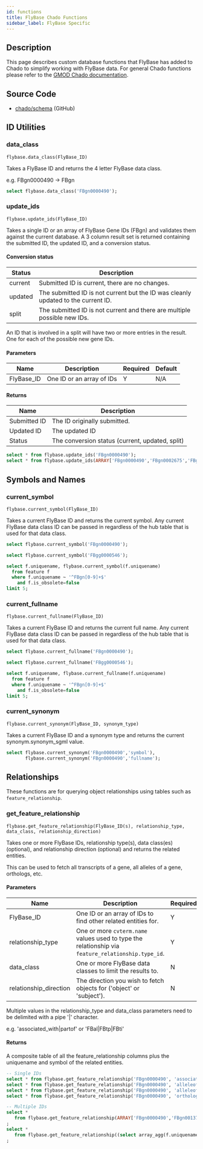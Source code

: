 ```yaml
---
id: functions
title: FlyBase Chado Functions
sidebar_label: FlyBase Specific
---
```


## Description

This page describes custom database functions that FlyBase has added to Chado to simplify
working with FlyBase data.  For general Chado functions please
refer to the [GMOD Chado documentation](http://gmod.org/wiki/Chado_Manual#DBMS_Functions).

## Source Code

* [chado/schema](https://github.com/FlyBase/chado/tree/master/schema) (GitHub)

## ID Utilities

### data_class

`flybase.data_class(FlyBase_ID)`

Takes a FlyBase ID and returns the 4 letter FlyBase data class.

e.g. FBgn0000490 -> FBgn

```sql
select flybase.data_class('FBgn0000490');
```

### update_ids

`flybase.update_ids(FlyBase_ID)`

Takes a single ID or an array of FlyBase Gene IDs (FBgn) and validates them against the current
database.  A 3 column result set is returned containing the submitted ID, the updated ID, and
a conversion status.

#### Conversion status
Status | Description
------ | -----------
current | Submitted ID is current, there are no changes.
updated | The submitted ID is not current but the ID was cleanly updated to the current ID.
split | The submitted ID is not current and there are multiple possible new IDs.

An ID that is involved in a split will have two or more entries in the result.  One for
each of the possible new gene IDs.

#### Parameters

Name | Description | Required | Default
------------ | ------------- | --------- | -----------
FlyBase_ID | One ID or an array of IDs | Y | N/A

#### Returns

Name | Description
------------ | -------------
Submitted ID | The ID originally submitted.
Updated ID | The updated ID
Status | The conversion status (current, updated, split)

```sql
select * from flybase.update_ids('FBgn0000490');
select * from flybase.update_ids(ARRAY['FBgn0000490','FBgn0002675','FBgn0030866','FBgn0031810']);
```

## Symbols and Names

### current_symbol

`flybase.current_symbol(FlyBase_ID)`

Takes a current FlyBase ID and returns the current symbol.
Any current FlyBase data class ID can be passed in regardless of the hub table
that is used for that data class.

```sql
select flybase.current_symbol('FBgn0000490');
```

```sql
select flybase.current_symbol('FBgg0000546');
```

```sql
select f.uniquename, flybase.current_symbol(f.uniquename)
  from feature f
  where f.uniquename ~ '^FBgn[0-9]+$'
    and f.is_obsolete=false
limit 5;
```

### current_fullname

`flybase.current_fullname(FlyBase_ID)`

Takes a current FlyBase ID and returns the current full name.
Any current FlyBase data class ID can be passed in regardless of the hub table
that is used for that data class.

```sql
select flybase.current_fullname('FBgn0000490');
```

```sql
select flybase.current_fullname('FBgg0000546');
```

```sql
select f.uniquename, flybase.current_fullname(f.uniquename)
  from feature f
  where f.uniquename ~ '^FBgn[0-9]+$'
    and f.is_obsolete=false
limit 5;
```

### current_synonym

`flybase.current_synonym(FlyBase_ID, synonym_type)`

Takes a current FlyBase ID and a synonym type and returns the current synonym.synonym_sgml
value.

```sql
select flybase.current_synonym('FBgn0000490','symbol'),
       flybase.current_synonym('FBgn0000490','fullname');
```

## Relationships

These functions are for querying object relationships using tables such as `feature_relationship`.

### get_feature_relationship

`flybase.get_feature_relationship(FlyBase_ID(s), relationship_type, data_class, relationship_direction)`

Takes one or more FlyBase IDs, relationship type(s), data class(es) (optional), and relationship direction (optional)
and returns the related entities.

This can be used to fetch all transcripts of a gene, all alleles of a gene, orthologs, etc.

#### Parameters
Name | Description | Required | Default
------------ | ------------- | --------- | -----------
FlyBase_ID | One ID or an array of IDs to find other related entities for. | Y | N/A
relationship_type | One or more `cvterm.name` values used to type the relationship via `feature_relationship.type_id`.| Y | N/A
data_class | One or more FlyBase data classes to limit the results to.| N | all data classes
relationship_direction | The direction you wish to fetch objects for ('object' or 'subject'). | N | subject

Multiple values in the relationship_type and data_class parameters need to be delimited with a pipe '|'
character.

e.g. 'associated_with|partof'  or 'FBal|FBtp|FBti'

#### Returns

A composite table of all the feature_relationship columns plus the uniquename and symbol of the related entities.

```sql
-- Single IDs
select * from flybase.get_feature_relationship('FBgn0000490', 'associated_with|partof', 'FBti|FBtr');
select * from flybase.get_feature_relationship('FBgn0000490', 'alleleof', 'FBal');
select * from flybase.get_feature_relationship('FBgn0000490', 'alleleof', 'FBal', 'subject');
select * from flybase.get_feature_relationship('FBgn0000490', 'orthologous_to', 'FBgn|FBog');

-- Multiple IDs
select *
   from flybase.get_feature_relationship(ARRAY['FBgn0000490','FBgn0013765'], 'alleleof', NULL,'subject')
;
select *
   from flybase.get_feature_relationship((select array_agg(f.uniquename) from feature f where uniquename in ('FBgn0000490','FBgn0013765')), 'alleleof', NULL,'subject')
;
```

